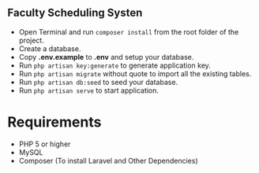 ## Faculty Scheduling Systen

-   Open Terminal and run `composer install` from the root folder of the project.
-   Create a database.
-   Copy **.env.example** to **.env** and setup your database.
-   Run `php artisan key:generate` to generate application key.
-   Run `php artisan migrate` without quote to import all the existing tables.
-   Run `php artisan db:seed` to seed your database.
-   Run `php artisan serve` to start application.

# Requirements

-   PHP 5 or higher
-   MySQL
-   Composer (To install Laravel and Other Dependencies)
